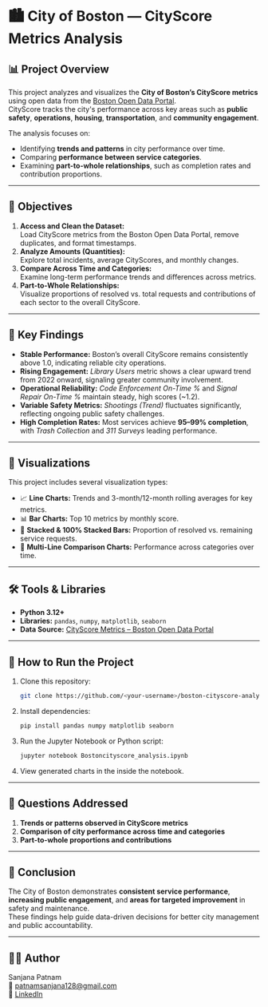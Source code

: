 # 🏙️ City of Boston — CityScore Metrics Analysis

## 📊 Project Overview
This project analyzes and visualizes the **City of Boston’s CityScore metrics** using open data from the [Boston Open Data Portal](https://data.boston.gov/).  
CityScore tracks the city's performance across key areas such as **public safety**, **operations**, **housing**, **transportation**, and **community engagement**.

The analysis focuses on:
- Identifying **trends and patterns** in city performance over time.  
- Comparing **performance between service categories**.  
- Examining **part-to-whole relationships**, such as completion rates and contribution proportions.

---

## 🎯 Objectives
1. **Access and Clean the Dataset:**  
   Load CityScore metrics from the Boston Open Data Portal, remove duplicates, and format timestamps.
2. **Analyze Amounts (Quantities):**  
   Explore total incidents, average CityScores, and monthly changes.
3. **Compare Across Time and Categories:**  
   Examine long-term performance trends and differences across metrics.
4. **Part-to-Whole Relationships:**  
   Visualize proportions of resolved vs. total requests and contributions of each sector to the overall CityScore.

---

## 🧠 Key Findings
- **Stable Performance:** Boston’s overall CityScore remains consistently above 1.0, indicating reliable city operations.
- **Rising Engagement:** *Library Users* metric shows a clear upward trend from 2022 onward, signaling greater community involvement.
- **Operational Reliability:** *Code Enforcement On-Time %* and *Signal Repair On-Time %* maintain steady, high scores (~1.2).
- **Variable Safety Metrics:** *Shootings (Trend)* fluctuates significantly, reflecting ongoing public safety challenges.
- **High Completion Rates:** Most services achieve **95–99% completion**, with *Trash Collection* and *311 Surveys* leading performance.

---

## 🧩 Visualizations
This project includes several visualization types:
- 📈 **Line Charts:** Trends and 3-month/12-month rolling averages for key metrics.  
- 📊 **Bar Charts:** Top 10 metrics by monthly score.  
- 🥧 **Stacked & 100% Stacked Bars:** Proportion of resolved vs. remaining service requests.  
- 🌈 **Multi-Line Comparison Charts:** Performance across categories over time.

---

## 🛠️ Tools & Libraries
- **Python 3.12+**
- **Libraries:** `pandas`, `numpy`, `matplotlib`, `seaborn`
- **Data Source:** [CityScore Metrics – Boston Open Data Portal](https://data.boston.gov/dataset/cityscore)

---

## 🚀 How to Run the Project
1. Clone this repository:
   ```bash
   git clone https://github.com/<your-username>/boston-cityscore-analysis.git
   ```
2. Install dependencies:
   ```bash
   pip install pandas numpy matplotlib seaborn
   ```
3. Run the Jupyter Notebook or Python script:
   ```bash
   jupyter notebook Bostoncityscore_analysis.ipynb
   ```
4. View generated charts in the inside the notebook.

---

## 📘 Questions Addressed
1. **Trends or patterns observed in CityScore metrics**  
2. **Comparison of city performance across time and categories**  
3. **Part-to-whole proportions and contributions**

---

## 🏁 Conclusion
The City of Boston demonstrates **consistent service performance**, **increasing public engagement**, and **areas for targeted improvement** in safety and maintenance.  
These findings help guide data-driven decisions for better city management and public accountability.

---

## 👨‍💻 Author
Sanjana Patnam  
📧 patnamsanjana128@gmail.com  
🔗 [LinkedIn](www.linkedin.com/in/sanjana-patnam-82a338347)
